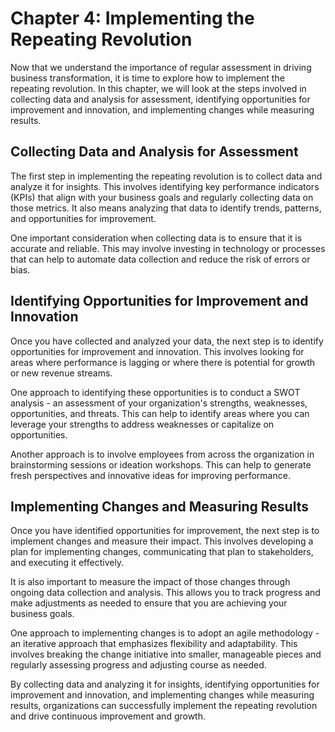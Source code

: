 Chapter 4: Implementing the Repeating Revolution
================================================

Now that we understand the importance of regular assessment in driving business transformation, it is time to explore how to implement the repeating revolution. In this chapter, we will look at the steps involved in collecting data and analysis for assessment, identifying opportunities for improvement and innovation, and implementing changes while measuring results.

Collecting Data and Analysis for Assessment
-------------------------------------------

The first step in implementing the repeating revolution is to collect data and analyze it for insights. This involves identifying key performance indicators (KPIs) that align with your business goals and regularly collecting data on those metrics. It also means analyzing that data to identify trends, patterns, and opportunities for improvement.

One important consideration when collecting data is to ensure that it is accurate and reliable. This may involve investing in technology or processes that can help to automate data collection and reduce the risk of errors or bias.

Identifying Opportunities for Improvement and Innovation
--------------------------------------------------------

Once you have collected and analyzed your data, the next step is to identify opportunities for improvement and innovation. This involves looking for areas where performance is lagging or where there is potential for growth or new revenue streams.

One approach to identifying these opportunities is to conduct a SWOT analysis - an assessment of your organization's strengths, weaknesses, opportunities, and threats. This can help to identify areas where you can leverage your strengths to address weaknesses or capitalize on opportunities.

Another approach is to involve employees from across the organization in brainstorming sessions or ideation workshops. This can help to generate fresh perspectives and innovative ideas for improving performance.

Implementing Changes and Measuring Results
------------------------------------------

Once you have identified opportunities for improvement, the next step is to implement changes and measure their impact. This involves developing a plan for implementing changes, communicating that plan to stakeholders, and executing it effectively.

It is also important to measure the impact of those changes through ongoing data collection and analysis. This allows you to track progress and make adjustments as needed to ensure that you are achieving your business goals.

One approach to implementing changes is to adopt an agile methodology - an iterative approach that emphasizes flexibility and adaptability. This involves breaking the change initiative into smaller, manageable pieces and regularly assessing progress and adjusting course as needed.

By collecting data and analyzing it for insights, identifying opportunities for improvement and innovation, and implementing changes while measuring results, organizations can successfully implement the repeating revolution and drive continuous improvement and growth.
